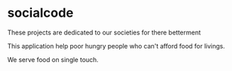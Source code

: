 # socialcode

These projects are dedicated to our societies for there betterment

This application help poor hungry people who can't afford food for livings.

We serve food on single touch.



